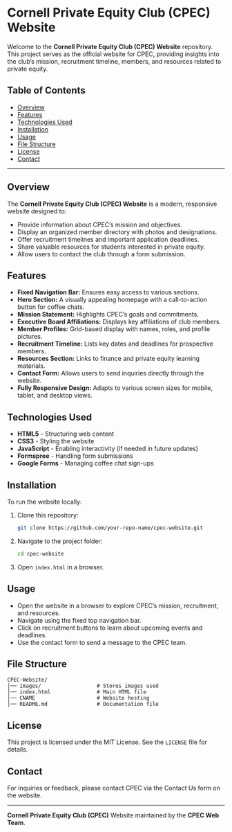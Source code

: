 # Cornell Private Equity Club (CPEC) Website

Welcome to the **Cornell Private Equity Club (CPEC) Website** repository. This project serves as the official website for CPEC, providing insights into the club’s mission, recruitment timeline, members, and resources related to private equity.

## Table of Contents

- [Overview](#overview)
- [Features](#features)
- [Technologies Used](#technologies-used)
- [Installation](#installation)
- [Usage](#usage)
- [File Structure](#file-structure)
- [License](#license)
- [Contact](#contact)

---

## Overview

The **Cornell Private Equity Club (CPEC) Website** is a modern, responsive website designed to:

- Provide information about CPEC’s mission and objectives.
- Display an organized member directory with photos and designations.
- Offer recruitment timelines and important application deadlines.
- Share valuable resources for students interested in private equity.
- Allow users to contact the club through a form submission.

## Features

- **Fixed Navigation Bar:** Ensures easy access to various sections.
- **Hero Section:** A visually appealing homepage with a call-to-action button for coffee chats.
- **Mission Statement:** Highlights CPEC’s goals and commitments.
- **Executive Board Affiliations:** Displays key affiliations of club members.
- **Member Profiles:** Grid-based display with names, roles, and profile pictures.
- **Recruitment Timeline:** Lists key dates and deadlines for prospective members.
- **Resources Section:** Links to finance and private equity learning materials.
- **Contact Form:** Allows users to send inquiries directly through the website.
- **Fully Responsive Design:** Adapts to various screen sizes for mobile, tablet, and desktop views.

## Technologies Used

- **HTML5** - Structuring web content
- **CSS3** - Styling the website
- **JavaScript** - Enabling interactivity (if needed in future updates)
- **Formspree** - Handling form submissions
- **Google Forms** - Managing coffee chat sign-ups

## Installation

To run the website locally:

1. Clone this repository:
   ```bash
   git clone https://github.com/your-repo-name/cpec-website.git
   ```
2. Navigate to the project folder:
   ```bash
   cd cpec-website
   ```
3. Open `index.html` in a browser.

## Usage

- Open the website in a browser to explore CPEC’s mission, recruitment, and resources.
- Navigate using the fixed top navigation bar.
- Click on recruitment buttons to learn about upcoming events and deadlines.
- Use the contact form to send a message to the CPEC team.

## File Structure
```
CPEC-Website/
│── images/                  # Stores images used
│── index.html               # Main HTML file
│── CNAME                    # Website hosting
│── README.md                # Documentation file
```

## License

This project is licensed under the MIT License. See the `LICENSE` file for details.

## Contact

For inquiries or feedback, please contact CPEC via the Contact Us form on the website.

---

**Cornell Private Equity Club (CPEC)**
Website maintained by the **CPEC Web Team**.